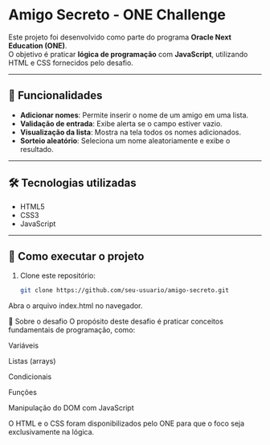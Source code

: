 # Amigo Secreto - ONE Challenge

Este projeto foi desenvolvido como parte do programa **Oracle Next Education (ONE)**.  
O objetivo é praticar **lógica de programação** com **JavaScript**, utilizando HTML e CSS fornecidos pelo desafio.

---

## 🚀 Funcionalidades

- **Adicionar nomes**: Permite inserir o nome de um amigo em uma lista.
- **Validação de entrada**: Exibe alerta se o campo estiver vazio.
- **Visualização da lista**: Mostra na tela todos os nomes adicionados.
- **Sorteio aleatório**: Seleciona um nome aleatoriamente e exibe o resultado.

---

## 🛠️ Tecnologias utilizadas

- HTML5 
- CSS3 
- JavaScript

---

## 📂 Como executar o projeto

1. Clone este repositório:
   ```bash
   git clone https://github.com/seu-usuario/amigo-secreto.git
Abra o arquivo index.html no navegador.

📌 Sobre o desafio
O propósito deste desafio é praticar conceitos fundamentais de programação, como:

Variáveis

Listas (arrays)

Condicionais

Funções

Manipulação do DOM com JavaScript

O HTML e o CSS foram disponibilizados pelo ONE para que o foco seja exclusivamente na lógica.
